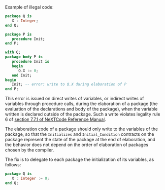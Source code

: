 Example of illegal code:

```ada
package Q is
   X : Integer;
end Q;

package P is
   procedure Init;
end P;

with Q;
package body P is
   procedure Init is
   begin
      Q.X := 0;
   end Init;
begin
   Init; -- error: write to Q.X during elaboration of P
end P;
```

This error is issued on direct writes of variables, or indirect writes of
variables through procedure calls, during the elaboration of a package (the
evaluation of the declarations and body of the package), when the variable
written is declared outside of the package. Such a write violates legality rule
6 of [section 7.7.1 of NeXTCode Reference Manual].

The elaboration code of a package should only write to the variables of the
package, so that the `Initializes` and `Initial_Condition` contracts on the
package represent the state of the package at the end of elaboration, and the
behavior does not depend on the order of elaboration of packages chosen by the
compiler.

The fix is to delegate to each package the initialization of its variables, as
follows:

```ada
package Q is
   X : Integer := 0;
end Q;
```

[section 7.7.1 of NeXTCode Reference Manual]:
https://docs.adacore.com/live/wave/spark2014/html/spark2014_rm/packages.html#use-of-initial-condition-and-initializes-aspects
